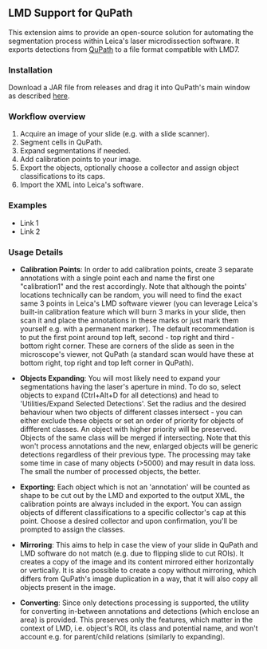 ## LMD Support for QuPath
This extension aims to provide an open-source solution for automating 
the segmentation process within Leica's laser microdissection software. It exports 
detections from [QuPath](https://qupath.github.io/) to a file format compatible with LMD7.

### Installation
Download a JAR file from releases and drag it into QuPath's main 
window as described [here](https://qupath.readthedocs.io/en/0.4/docs/intro/extensions.html#installing-extensions).

### Workflow overview
1. Acquire an image of your slide (e.g. with a slide scanner).
2. Segment cells in QuPath. 
3. Expand segmentations if needed.
4. Add calibration points to your image.
5. Export the objects, optionally choose a collector 
and assign object classifications to its caps.
6. Import the XML into Leica's software.

### Examples

- Link 1
- Link 2

### Usage Details
 - **Calibration Points**: In order to add calibration points, create 3 separate 
annotations with a single point each and name the first one "calibration1" 
and the rest accordingly. Note that although the points' locations technically 
can be random, you will need to find the exact same 3 points in Leica's LMD 
software viewer (you can leverage Leica's built-in calibration feature which 
will burn 3 marks in your slide, then scan it and place the annotations in these 
marks or just mark them yourself e.g. with a permanent marker). The default 
recommendation is to put the first point around top left, second - top right 
and third - bottom right corner. These are corners of the slide as seen 
in the microscope's viewer, not QuPath (a standard scan would have these at 
bottom right, top right and top left corner in QuPath).


- **Objects Expanding**: You will most likely need to expand your segmentations 
having the laser's aperture in mind. To do so, select objects to expand 
(Ctrl+Alt+D for all detections) and head to 'Utilities/Expand Selected Detections'.
Set the radius and the desired behaviour when two objects of different classes 
intersect - you can either exclude these objects or set an order of priority for 
objects of diffferent classes. An object with higher priority will be preserved.
Objects of the same class will be merged if intersecting. Note that this won't 
process annotations and the new, enlarged objects will be generic detections 
regardless of their previous type. The processing may take some time in case 
of many objects (>5000) and may result in data loss. The small the number of
processed objects, the better. 


- **Exporting**: Each object which is not an 'annotation' will be counted
as shape to be cut out by the LMD and exported to the output XML, the calibration 
points are always included in the export. You can assign objects of different 
classifications to a specific collector's cap at this point. Choose a desired 
collector and upon confirmation, you'll be prompted to assign the classes.


- **Mirroring**: This aims to help in case the view of your slide in QuPath and LMD
software do not match (e.g. due to flipping slide to cut ROIs). It creates a copy
of the image and its content mirrored either horizontally or vertically. 
It is also possible to create a copy without mirroring, which differs from
QuPath's image duplication in a way, that it will also copy all objects present in
the image.


- **Converting**: Since only detections processing is supported, the utility for 
converting in-between annotations and detections (which enclose an area) is provided. 
This preserves only the features, which matter in the context of LMD, i.e. object's 
ROI, its class and potential name, and won't account e.g. for parent/child relations 
(similarly to expanding).



